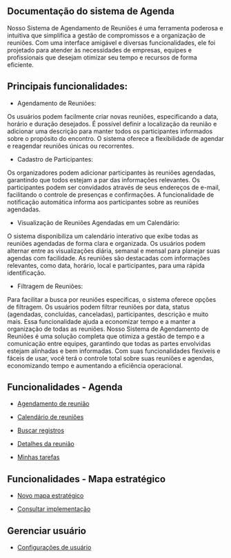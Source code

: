 ## Documentação do sistema de Agenda
Nosso Sistema de Agendamento de Reuniões é uma ferramenta poderosa e intuitiva que simplifica a gestão de compromissos e a organização de reuniões. Com uma interface amigável e diversas funcionalidades, ele foi projetado para atender às necessidades de empresas, equipes e profissionais que desejam otimizar seu tempo e recursos de forma eficiente.

## Principais funcionalidades:

- Agendamento de Reuniões:

Os usuários podem facilmente criar novas reuniões, especificando a data, horário e duração desejados.
É possível definir a localização da reunião e adicionar uma descrição para manter todos os participantes informados sobre o propósito do encontro.
O sistema oferece a flexibilidade de agendar e reagendar reuniões únicas ou recorrentes.

- Cadastro de Participantes:

Os organizadores podem adicionar participantes às reuniões agendadas, garantindo que todos estejam a par das informações relevantes.
Os participantes podem ser convidados através de seus endereços de e-mail, facilitando o controle de presenças e confirmações.
A funcionalidade de notificação automática informa aos participantes sobre as reuniões agendadas.

- Visualização de Reuniões Agendadas em um Calendário:

O sistema disponibiliza um calendário interativo que exibe todas as reuniões agendadas de forma clara e organizada.
Os usuários podem alternar entre as visualizações diária, semanal e mensal para planejar suas agendas com facilidade.
As reuniões são destacadas com informações relevantes, como data, horário, local e participantes, para uma rápida identificação.
- Filtragem de Reuniões:

Para facilitar a busca por reuniões específicas, o sistema oferece opções de filtragem.
Os usuários podem filtrar reuniões por data, status (agendadas, concluídas, canceladas), participantes, descrição e muito mais.
Essa funcionalidade ajuda a economizar tempo e a manter a organização de todas as reuniões.
Nosso Sistema de Agendamento de Reuniões é uma solução completa que otimiza a gestão de tempo e a comunicação entre equipes, garantindo que todas as partes envolvidas estejam alinhadas e bem informadas. Com suas funcionalidades flexíveis e fáceis de usar, você terá o controle total sobre suas reuniões e agendas, economizando tempo e aumentando a eficiência operacional.

## Funcionalidades - Agenda


- [Agendamento de reunião](https://github.com/void-works-br/planejare-documentacao/blob/main/agendamento-reunioes/doc-agenda.md)

- [Calendário de reuniões](https://github.com/void-works-br/planejare-documentacao/blob/main/agendamento-reunioes/doc-minha-agenda.md)

- [Buscar registros](https://github.com/void-works-br/planejare-documentacao/blob/main/agendamento-reunioes/doc-buscar-registros.md)

- [Detalhes da reunião](https://github.com/void-works-br/planejare-documentacao/blob/main/agendamento-reunioes/doc-detalhes.md)

- [Minhas tarefas](https://github.com/void-works-br/planejare-documentacao/blob/main/agendamento-reunioes/doc-minhas-tarefas.md)


## Funcionalidades - Mapa estratégico

- [Novo mapa estratégico](https://github.com/void-works-br/planejare-documentacao/blob/main/mapa-estrategico/doc-novo-mapa-estrategico.md)

- [Consultar implementação](https://github.com/void-works-br/planejare-documentacao/blob/main/mapa-estrategico/doc-consultar-implementacao.md)


## Gerenciar usuário

- [Configurações de usuário](https://github.com/void-works-br/planejare-documentacao/blob/main/gerenciamento-de-usuario/doc-usuario.md)
